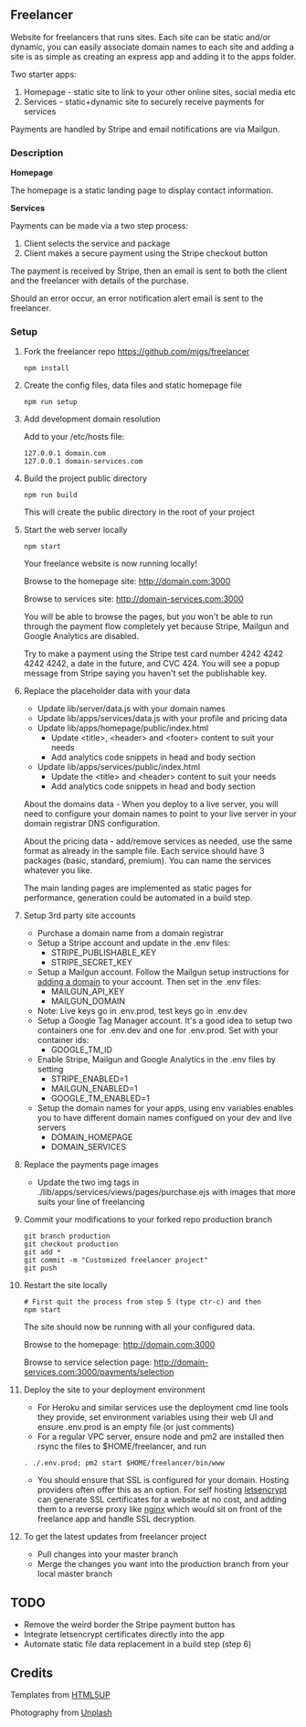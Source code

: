 ## Freelancer

Website for freelancers that runs sites. Each site can be static and/or dynamic, you can easily associate domain names to each site and adding a site is as simple as creating an express app and adding it to the apps folder.

Two starter apps:

1. Homepage - static site to link to your other online sites, social media etc
2. Services - static+dynamic site to securely receive payments for services

Payments are handled by Stripe and email notifications are via Mailgun.

### Description

**Homepage** 

The homepage is a static landing page to display contact information.

**Services**

Payments can be made via a two step process:

1. Client selects the service and package
2. Client makes a secure payment using the Stripe checkout button

The payment is received by Stripe, then an email is sent to both the client and the freelancer with details of the purchase.

Should an error occur, an error notification alert email is sent to the freelancer.

### Setup

1. Fork the freelancer repo https://github.com/mjgs/freelancer

    ```
    npm install
    ```

2. Create the config files, data files and static homepage file

    ```
    npm run setup
    ```

3. Add development domain resolution 

    Add to your /etc/hosts file:

    ```
    127.0.0.1 domain.com
    127.0.0.1 domain-services.com
    ```

4. Build the project public directory

    ```
    npm run build
    ``` 
    
    This will create the public directory in the root of your project
    
5. Start the web server locally

    ```
    npm start
    ```
    Your freelance website is now running locally!

    Browse to the homepage site: http://domain.com:3000
    
    Browse to services site: http://domain-services.com:3000

    You will be able to browse the pages, but you won't be able to run through the payment flow completely yet because Stripe, Mailgun and Google Analytics are disabled.

    Try to make a payment using the Stripe test card number 4242 4242 4242 4242, a date in the future, and CVC 424. You will see a popup message from Stripe saying you haven't set the publishable key.

6. Replace the placeholder data with your data

    - Update lib/server/data.js with your domain names
    - Update lib/apps/services/data.js with your profile and pricing data
    - Update lib/apps/homepage/public/index.html
      - Update \<title>, \<header> and \<footer> content to suit your needs
      - Add analytics code snippets in head and body section
    - Update lib/apps/services/public/index.html
      - Update the \<title> and \<header> content to suit your needs
      - Add analytics code snippets in head and body section

    About the domains data - When you deploy to a live server, you will need to configure your domain names to point to your live server in your domain registrar DNS configuration.

    About the pricing data - add/remove services as needed, use the same format as already in the sample file. Each service should have 3 packages (basic, standard, premium). You can name the services whatever you like.
    
    The main landing pages are implemented as static pages for performance, generation could be automated in a build step.

7. Setup 3rd party site accounts

    - Purchase a domain name from a domain registrar
    - Setup a Stripe account and update in the .env files:
        - STRIPE_PUBLISHABLE_KEY
        - STRIPE_SECRET_KEY
    - Setup a Mailgun account. Follow the Mailgun setup instructions for [adding a domain](https://documentation.mailgun.com/en/latest/user_manual.html#verifying-your-domain) to your account. Then set in the .env files:
        - MAILGUN_API_KEY
        - MAILGUN_DOMAIN
    - Note: Live keys go in .env.prod, test keys go in .env.dev
    - Setup a Google Tag Manager account. It's a good idea to setup two containers one for .env.dev and one for .env.prod. Set with your container ids:
        - GOOGLE_TM_ID
    - Enable Stripe, Mailgun and Google Analytics in the .env files by setting
        - STRIPE_ENABLED=1
        - MAILGUN_ENABLED=1
        - GOOGLE_TM_ENABLED=1
    - Setup the domain names for your apps, using env variables enables you to have different domain names configued on your dev and live servers 
        - DOMAIN_HOMEPAGE 
        - DOMAIN_SERVICES

8. Replace the payments page images

    - Update the two img tags in ./lib/apps/services/views/pages/purchase.ejs with images that more suits your line of freelancing

9. Commit your modifications to your forked repo production branch

    ```
    git branch production
    git checkout production
    git add * 
    git commit -m "Customized freelancer project"
    git push
    ```

10. Restart the site locally

    ```
    # First quit the process from step 5 (type ctr-c) and then
    npm start
    ```
    The site should now be running with all your configured data.

    Browse to the homepage: http://domain.com:3000
    
    Browse to service selection page: http://domain-services.com:3000/payments/selection

11. Deploy the site to your deployment environment

    - For Heroku and similar services use the deployment cmd line tools they provide, set environment variables using their web UI and ensure .env.prod is an empty file (or just comments)
    - For a regular VPC server, ensure node and pm2 are installed then rsync the files to $HOME/freelancer, and run
    ```
    . ./.env.prod; pm2 start $HOME/freelancer/bin/www
    ```
    - You should ensure that SSL is configured for your domain. Hosting providers often offer this as an option. For self hosting [letsencrypt](https://letsencrypt.org/) can generate SSL certificates for a website at no cost, and adding them to a reverse proxy like [nginx](https://www.nginx.com/resources/wiki/) which would sit on front of the freelance app and handle SSL decryption.
    
12. To get the latest updates from freelancer project

    - Pull changes into your master branch 
    - Merge the changes you want into the production branch from your local master branch

## TODO

- Remove the weird border the Stripe payment button has
- Integrate letsencrypt certificates directly into the app
- Automate static file data replacement in a build step (step 6) 

## Credits

Templates from [HTML5UP](http://html5up.net)

Photography from [Unplash](https://unsplash.com/)
